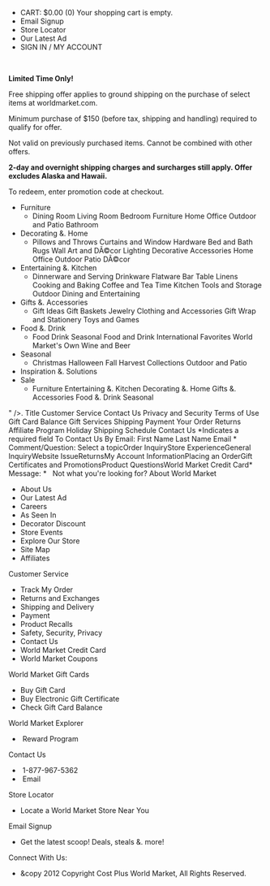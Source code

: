 *   CART: $0.00 (0) Your shopping cart is empty.
*   Email Signup
*   Store Locator
*   Our Latest Ad
*   SIGN IN / MY ACCOUNT

 

**Limited Time Only!**

Free shipping offer applies to ground shipping on the purchase of select items at worldmarket.com.

Minimum purchase of $150 (before tax, shipping and handling) required to qualify for offer.

Not valid on previously purchased items. Cannot be combined with other offers.

**2-day and overnight shipping charges and surcharges still apply. Offer excludes Alaska and Hawaii.**

To redeem, enter promotion code at checkout.

*   Furniture
    *   Dining Room Living Room Bedroom Furniture Home Office Outdoor and Patio Bathroom
*   Decorating &. Home
    *   Pillows and Throws Curtains and Window Hardware Bed and Bath Rugs Wall Art and DÃ©cor Lighting Decorative Accessories Home Office Outdoor Patio DÃ©cor
*   Entertaining &. Kitchen
    *   Dinnerware and Serving Drinkware Flatware Bar Table Linens Cooking and Baking Coffee and Tea Time Kitchen Tools and Storage Outdoor Dining and Entertaining
*   Gifts &. Accessories
    *   Gift Ideas Gift Baskets Jewelry Clothing and Accessories Gift Wrap and Stationery Toys and Games
*   Food &. Drink
    *   Food Drink Seasonal Food and Drink International Favorites World Market's Own Wine and Beer
*   Seasonal
    *   Christmas Halloween Fall Harvest Collections Outdoor and Patio
*   Inspiration &. Solutions
*   Sale
    *   Furniture Entertaining &. Kitchen Decorating &. Home Gifts &. Accessories Food &. Drink Seasonal

" />. Title Customer Service Contact Us Privacy and Security Terms of Use Gift Card Balance Gift Services Shipping Payment Your Order Returns Affiliate Program Holiday Shipping Schedule Contact Us \*Indicates a required field To Contact Us By Email: First Name Last Name Email \* Comment/Question: Select a topicOrder InquiryStore ExperienceGeneral InquiryWebsite IssueReturnsMy Account InformationPlacing an OrderGift Certificates and PromotionsProduct QuestionsWorld Market Credit Card\* Message: \*   Not what you're looking for? About World Market

*   About Us
*   Our Latest Ad
*   Careers
*   As Seen In
*   Decorator Discount
*   Store Events
*   Explore Our Store
*   Site Map
*   Affiliates

Customer Service

*   Track My Order
*   Returns and Exchanges
*   Shipping and Delivery
*   Payment
*   Product Recalls
*   Safety, Security, Privacy
*   Contact Us
*   World Market Credit Card
*   World Market Coupons

World Market Gift Cards

*   Buy Gift Card
*   Buy Electronic Gift Certificate
*   Check Gift Card Balance

World Market Explorer

*    Reward Program

Contact Us

*    1-877-967-5362
*    Email

  
Store Locator

*   Locate a World Market Store Near You  
    

Email Signup

*   Get the latest scoop! Deals, steals &. more!

Connect With Us:  

*   &copy 2012 Copyright Cost Plus World Market, All Rights Reserved.